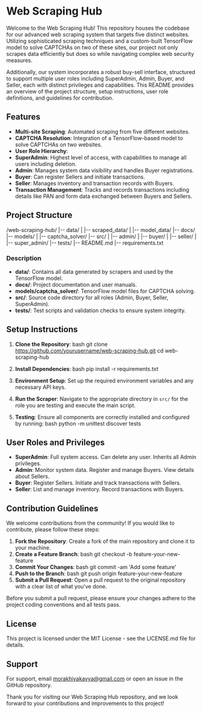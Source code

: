# Web Scraping Hub

Welcome to the Web Scraping Hub! This repository houses the codebase for our advanced web scraping system that targets five distinct websites. Utilizing sophisticated scraping techniques and a custom-built TensorFlow model to solve CAPTCHAs on two of these sites, our project not only scrapes data efficiently but does so while navigating complex web security measures.

Additionally, our system incorporates a robust buy-sell interface, structured to support multiple user roles including SuperAdmin, Admin, Buyer, and Seller, each with distinct privileges and capabilities. This README provides an overview of the project structure, setup instructions, user role definitions, and guidelines for contribution.

## Features

- **Multi-site Scraping**: Automated scraping from five different websites.
- **CAPTCHA Resolution**: Integration of a TensorFlow-based model to solve CAPTCHAs on two websites.
- **User Role Hierarchy**:
 - **SuperAdmin**: Highest level of access, with capabilities to manage all users including deletion.
 - **Admin**: Manages system data visibility and handles Buyer registrations.
 - **Buyer**: Can register Sellers and initiate transactions.
 - **Seller**: Manages inventory and transaction records with Buyers.
- **Transaction Management**: Tracks and records transactions including details like PAN and form data exchanged between Buyers and Sellers.

## Project Structure

/web-scraping-hub/ |-- data/ | |-- scraped_data/ | |-- model_data/ |-- docs/ |-- models/ | |-- captcha_solver/ |-- src/ | |-- admin/ | |-- buyer/ | |-- seller/ | |-- super_admin/ |-- tests/ |-- README.md |-- requirements.txt


### Description

- **data/**: Contains all data generated by scrapers and used by the TensorFlow model.
- **docs/**: Project documentation and user manuals.
- **models/captcha_solver/**: TensorFlow model files for CAPTCHA solving.
- **src/**: Source code directory for all roles (Admin, Buyer, Seller, SuperAdmin).
- **tests/**: Test scripts and validation checks to ensure system integrity.

## Setup Instructions

1. **Clone the Repository**:
bash git clone https://github.com/yourusername/web-scraping-hub.git cd web-scraping-hub

2. **Install Dependencies**:
bash pip install -r requirements.txt

3. **Environment Setup**:
   Set up the required environment variables and any necessary API keys.
4. **Run the Scraper**:
   Navigate to the appropriate directory in `src/` for the role you are testing and execute the main script.
5. **Testing**:
   Ensure all components are correctly installed and configured by running:
bash python -m unittest discover tests


## User Roles and Privileges

- **SuperAdmin**: Full system access. Can delete any user. Inherits all Admin privileges.
- **Admin**: Monitor system data. Register and manage Buyers. View details about Sellers.
- **Buyer**: Register Sellers. Initiate and track transactions with Sellers.
- **Seller**: List and manage inventory. Record transactions with Buyers.

## Contribution Guidelines

We welcome contributions from the community! If you would like to contribute, please follow these steps:

1. **Fork the Repository**:
   Create a fork of the main repository and clone it to your machine.
2. **Create a Feature Branch**:
bash git checkout -b feature-your-new-feature
3. **Commit Your Changes**:
bash git commit -am 'Add some feature'
4. **Push to the Branch**:
bash git push origin feature-your-new-feature
5. **Submit a Pull Request**:
   Open a pull request to the original repository with a clear list of what you've done.

Before you submit a pull request, please ensure your changes adhere to the project coding conventions and all tests pass.

## License

This project is licensed under the MIT License - see the LICENSE.md file for details.

## Support

For support, email morakhiyakavya@gmail.com or open an issue in the GitHub repository.

Thank you for visiting our Web Scraping Hub repository, and we look forward to your contributions and improvements to this project!
